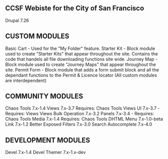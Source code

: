 CCSF Webiste for the City of San Francisco
------------------------------------------

Drupal 7.26

CUSTOM MODULES 
--------------
Basic Cart - Used for the "My Folder" feature.
Starter Kit - Block module used to create "Starter Kits" that appear throughout the site. Contains the code that handels all file downloading functions site wide. 
Journey Map - Block module used to create "Journey Maps" that appear throughout the site.
Permit Form - Block module that adds a form submit block and all the dependant functions to the Permit & Licence locator
(All custom modules are interdependent)


COMMUNITY MODULES
-----------------
Chaos Tools 7.x-1.4
Views 7.x-3.7 Requires: Chaos Tools
Views UI 7.x-3.7 -Requires: Views
Views Bulk Operation 7.x-3.2
Panels 7.x-3.4 - Requires: Chaos Tools
Media 7.x-1.4 Requires: Chaos Tools
DHTML Menu 7.x-1.0-beta
Link 7.x-1.2
Better Exposed Filters 7.x-3.0
Search Autocomplete 7.x-4.0


DEVELOPMENT MODULES
-------------------
Devel 7.x-1.4
Devel Themer 7.x-1.x-dev
